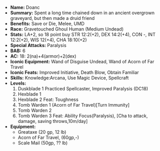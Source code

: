 - **Name:** Doanc
- **Summary:** Spent a long time chained down in an ancient overgrown graveyard, but then made a druid friend
- **Benefits:** Save or Die, Melee, UMD
- **Race:** Gravetouched Ghoul Human (Medium Undead)
- **Stats:** LA+2, so 18 point buy STR 12:2(+2), DEX 14:2(+4), CON -, INT 12:2(+2), WIS 12(+4), CHA 18:10(+2)
- **Special Attacks:** Paralysis
- **BAB:** 6
- **AC:** 18: 2(na)+4(armor)+2(dex)
- **Iconic Equipment:** Wand of Disguise Undead, Wand of Acorn of Far Travel
- **Iconic Feats:** Improved Initiative, Death Blow, Obtain Familiar
- **Skills:** Knowledge:Arcana, Use Magic Device, Spellcraft
- **Levels:**
  1. Duskblade 1 Practiced Spellcaster, Improved Paralysis (DC18)
  2. Hexblade 1
  3. Hexblade 2 Feat: Toughness
  4. Tomb Warden 1 (Acorn of Far Travel)[Turn Immunity]
  5. Tomb Warden 2
  6. Tomb Warden 3 Feat: Ability Focus(Paralysis), [Cha to attack, damage, saving throws,10m/day]
- **Equipment:**
  - Greataxe (20 gp, 12 lb)
  - Acorn of Far Travel, (60gp,-)
  - Scale Mail (50gp, ?? lb)
</pre>
